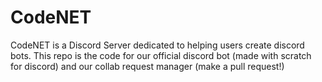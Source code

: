 # CodeNET

CodeNET is a Discord Server dedicated to helping users create discord bots. This repo is the code for our official discord bot (made with scratch for discord) and our
collab request manager (make a pull request!)
